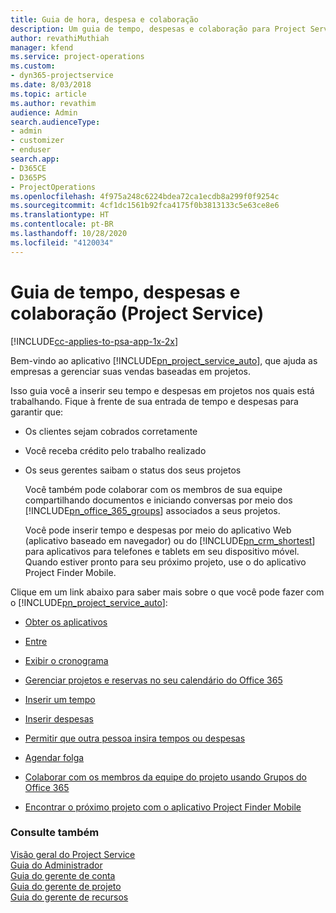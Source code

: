 ```yaml
---
title: Guia de hora, despesa e colaboração
description: Um guia de tempo, despesas e colaboração para Project Service
author: revathiMuthiah
manager: kfend
ms.service: project-operations
ms.custom:
- dyn365-projectservice
ms.date: 8/03/2018
ms.topic: article
ms.author: revathim
audience: Admin
search.audienceType:
- admin
- customizer
- enduser
search.app:
- D365CE
- D365PS
- ProjectOperations
ms.openlocfilehash: 4f975a248c6224bdea72ca1ecdb8a299f0f9254c
ms.sourcegitcommit: 4cf1dc1561b92fca4175f0b3813133c5e63ce8e6
ms.translationtype: HT
ms.contentlocale: pt-BR
ms.lasthandoff: 10/28/2020
ms.locfileid: "4120034"
---
```

# <a name="time-expense-and-collaboration-guide-project-service"></a>Guia de tempo, despesas e colaboração (Project Service)

[!INCLUDE[cc-applies-to-psa-app-1x-2x](../includes/cc-applies-to-psa-app-1x-2x.md)]

Bem-vindo ao aplicativo [!INCLUDE[pn_project_service_auto](../includes/pn-project-service-auto.md)], que ajuda as empresas a gerenciar suas vendas baseadas em projetos. 
  
 Isso guia você a inserir seu tempo e despesas em projetos nos quais está trabalhando. Fique à frente de sua entrada de tempo e despesas para garantir que:  
  
- Os clientes sejam cobrados corretamente  
  
- Você receba crédito pelo trabalho realizado  
  
- Os seus gerentes saibam o status dos seus projetos  
  
  Você também pode colaborar com os membros de sua equipe compartilhando documentos e iniciando conversas por meio dos [!INCLUDE[pn_office_365_groups](../includes/pn-office-365-groups.md)] associados a seus projetos.  
  
  Você pode inserir tempo e despesas por meio do aplicativo Web (aplicativo baseado em navegador) ou do [!INCLUDE[pn_crm_shortest](../includes/pn-crm-shortest.md)] para aplicativos para telefones e tablets em seu dispositivo móvel. Quando estiver pronto para seu próximo projeto, use o do aplicativo Project Finder Mobile.  
  
Clique em um link abaixo para saber mais sobre o que você pode fazer com o [!INCLUDE[pn_project_service_auto](../includes/pn-project-service-auto.md)]:  
  
-   [Obter os aplicativos](../psa/get-apps.md)  
  
-   [Entre](../psa/sign-in.md)  
  
-   [Exibir o cronograma](../psa/view-schedule.md)  
  
-   [Gerenciar projetos e reservas no seu calendário do Office 365](../psa/manage-project-bookings-office-365-calendar.md)  
  
-   [Inserir um tempo](../psa/enter-time.md)  
  
-   [Inserir despesas](../psa/enter-expenses.md)  
  
-   [Permitir que outra pessoa insira tempos ou despesas](../psa/allow-someone-else-enter-time-entry-expense.md)  
  
-   [Agendar folga](../psa/schedule-time-off.md)  
  
-   [Colaborar com os membros da equipe do projeto usando Grupos do Office 365](../psa/collaborate-project-team-members-office-365-groups.md)  
  
-   [Encontrar o próximo projeto com o aplicativo Project Finder Mobile](../psa/find-next-project-finder-mobile-app.md)  
  
### <a name="see-also"></a>Consulte também  
 [Visão geral do Project Service](../psa/overview.md)   
 [Guia do Administrador](../psa/admin-guide.md)   
 [Guia do gerente de conta](../psa/account-manager-guide.md)   
 [Guia do gerente de projeto](../psa/project-manager-guide.md)   
 [Guia do gerente de recursos](../psa/resource-manager-guide.md)   
